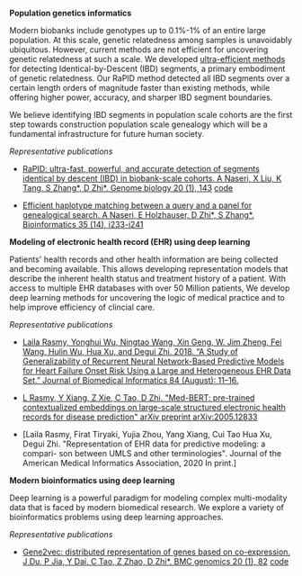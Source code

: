 **Population genetics informatics**

Modern biobanks include genotypes up to 0.1%-1% of an entire large population. At this scale, genetic relatedness among samples is unavoidably ubiquitous. However, current methods are not efficient for uncovering genetic relatedness at such a scale. We developed [ultra-efficient methods](https://github.com/ZhiGroup/RaPID) for detecting Identical-by-Descent (IBD) segments, a primary embodiment of genetic relatedness. Our RaPID method detected all IBD segments over a certain length orders of magnitude faster than existing methods, while offering higher power, accuracy, and sharper IBD segment boundaries. 

We believe identifying IBD segments in population scale cohorts are the first step towards construction population scale genealogy which will be a fundamental infrastructure for future human society. 

*Representative publications*

*  [RaPID: ultra-fast, powerful, and accurate detection of segments identical by descent (IBD) in biobank-scale cohorts. A Naseri, X Liu, K Tang, S Zhang*, D Zhi*. Genome biology 20 (1), 143]( https://genomebiology.biomedcentral.com/articles/10.1186/s13059-019-1754-8?optIn=true) [code](https://github.com/ZhiGroup/RaPID)

*  [Efficient haplotype matching between a query and a panel for genealogical search. A Naseri, E Holzhauser, D Zhi*, S Zhang*. Bioinformatics 35 (14), i233-i241](https://academic.oup.com/bioinformatics/article-abstract/35/14/i233/5529240)

**Modeling of electronic health record (EHR) using deep learning**

Patients' health records and other health information are being collected and becoming available. This allows developing representation models that describe the inherent health status and treatment history of a patient. With access to multiple EHR databases with over 50 Million patients, We develop deep learning methods for uncovering the logic of medical practice and to help improve efficiency of clincial care. 

*Representative publications*

*  [Laila Rasmy, Yonghui Wu, Ningtao Wang, Xin Geng, W. Jim Zheng, Fei Wang, Hulin Wu, Hua Xu, and Degui Zhi. 2018. “A Study of Generalizability of Recurrent Neural Network-Based Predictive Models for Heart Failure Onset Risk Using a Large and Heterogeneous EHR Data Set.” Journal of Biomedical Informatics 84 (August): 11–16.](https://doi.org/10.1016/j.jbi.2018.06.011)

*  [L Rasmy, Y Xiang, Z Xie, C Tao, D Zhi. "Med-BERT: pre-trained contextualized embeddings on large-scale structured electronic health records for disease prediction" arXiv preprint arXiv:2005.12833](https://arxiv.org/abs/2005.12833)

*  [Laila Rasmy, Firat Tiryaki, Yujia Zhou, Yang Xiang, Cui Tao Hua Xu, Degui Zhi. "Representation of EHR data for predictive modeling: a compari- son between UMLS and other terminologies". Journal of the American Medical Informatics Association, 2020 In print.]

**Modern bioinformatics using deep learning**

Deep learning is a powerful paradigm for modeling complex multi-modality data that is faced by modern biomedical research. We explore a variety of bioinformatics problems using deep learning approaches.

*Representative publications*

*  [Gene2vec: distributed representation of genes based on co-expression. J Du, P Jia, Y Dai, C Tao, Z Zhao, D Zhi*. BMC genomics 20 (1), 82](https://bmcgenomics.biomedcentral.com/articles/10.1186/s12864-018-5370-x) [code](https://github.com/jingcheng-du/Gene2vec)
